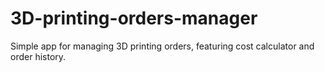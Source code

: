 # 3D-printing-orders-manager
Simple app for managing 3D printing orders, featuring cost calculator and order history. 

